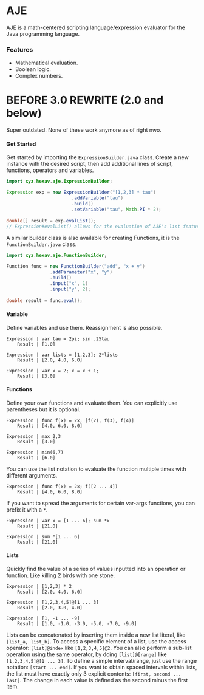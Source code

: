 
AJE
===
AJE is a math-centered scripting language/expression evaluator for the Java programming language.

### Features
* Mathematical evaluation.
* Boolean logic.
* Complex numbers.


# BEFORE 3.0 REWRITE (2.0 and below)
Super outdated. None of these work anymore as of right nwo.
#### Get Started
Get started by importing the `ExpressionBuilder.java` class.
Create a new instance with the desired script, then add additional lines of script, functions, operators and variables.
```java
import xyz.hexav.aje.ExpressionBuilder;

Expression exp = new ExpressionBuilder("[1,2,3] * tau")
                        .addVariable("tau")
                        .build()
                        .setVariable("tau", Math.PI * 2);
                        
double[] result = exp.evalList();
// Expression#evalList() allows for the evaluation of AJE's list feature,
```
A similar builder class is also available for creating Functions, it is the `FunctionBuilder.java` class.
```java
import xyz.hexav.aje.FunctionBuilder;

Function func = new FunctionBuilder("add", "x + y")
                .addParameter("x", "y")
                .build()
                .input("x", 1)
                .input("y", 2);
                
double result = func.eval();
```

#### Variable
Define variables and use them. Reassignment is also possible.
```
Expression | var tau = 2pi; sin .25tau
    Result | [1.0]
    
Expression | var lists = [1,2,3]; 2*lists
    Result | [2.0, 4.0, 6.0]
    
Expression | var x = 2; x = x + 1;
    Result | [3.0]
```

#### Functions
Define your own functions and evaluate them. You can explicitly use parentheses but it is optional.
```
Expression | func f(x) = 2x; [f(2), f(3), f(4)]
    Result | [4.0, 6.0, 8.0]
    
Expression | max 2,3
    Result | [3.0]
    
Expression | min(6,7)
    Result | [6.0]
```
You can use the list notation to evaluate the function multiple times with different arguments.
```
Expression | func f(x) = 2x; f([2 ... 4])
    Result | [4.0, 6.0, 8.0]
```
If you want to spread the arguments for certain var-args functions, you can prefix it with a `*`.
```
Expression | var x = [1 ... 6]; sum *x
    Result | [21.0]
    
Expression | sum *[1 ... 6]
    Result | [21.0]
```

#### Lists
Quickly find the value of a series of values inputted into an operation or function. Like killing 2 birds with one stone.
```
Expression | [1,2,3] * 2
    Result | [2.0, 4.0, 6.0]
   
Expression | [1,2,3,4,5]@[1 ... 3]
    Result | [2.0, 3.0, 4.0]

Expression | [1, -1 ... -9]
    Result | [1.0, -1.0, -3.0, -5.0, -7.0, -9.0]
```
Lists can be concatenated by inserting them inside a new list literal, like `[list_a, list_b]`.
To access a specific element of a list, use the access operator: `[list]@index` like `[1,2,3,4,5]@2`. You can also perform a sub-list operation using the same operator, by doing `[list]@[range]` like `[1,2,3,4,5]@[1 ... 3]`.
To define a simple interval/range, just use the range notation: `[start ... end]`. If you want to obtain spaced intervals within lists, the list must have exactly only 3 explicit contents: `[first, second ... last]`. The change in each value is defined as the second minus the first item.